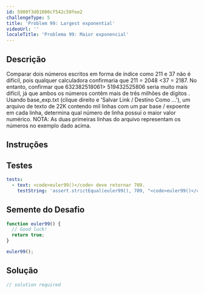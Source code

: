 ```yaml
---
id: 5900f3d01000cf542c50fee2
challengeType: 5
title: 'Problem 99: Largest exponential'
videoUrl: ''
localeTitle: 'Problema 99: Maior exponencial'
---
```


## Descrição
<section id="description"> Comparar dois números escritos em forma de índice como 211 e 37 não é difícil, pois qualquer calculadora confirmaria que 211 = 2048 &lt;37 = 2187. No entanto, confirmar que 632382518061&gt; 519432525806 seria muito mais difícil, já que ambos os números contêm mais de três milhões de dígitos . Usando base_exp.txt (clique direito e &#39;Salvar Link / Destino Como ...&#39;), um arquivo de texto de 22K contendo mil linhas com um par base / expoente em cada linha, determina qual número de linha possui o maior valor numérico. NOTA: As duas primeiras linhas do arquivo representam os números no exemplo dado acima. </section>

## Instruções
<section id="instructions">
</section>

## Testes
<section id='tests'>

```yml
tests:
  - text: <code>euler99()</code> deve retornar 709.
    testString: 'assert.strictEqual(euler99(), 709, "<code>euler99()</code> should return 709.");'

```

</section>

## Semente do Desafio
<section id='challengeSeed'>

<div id='js-seed'>

```js
function euler99() {
  // Good luck!
  return true;
}

euler99();

```

</div>



</section>

## Solução
<section id='solution'>

```js
// solution required
```
</section>
